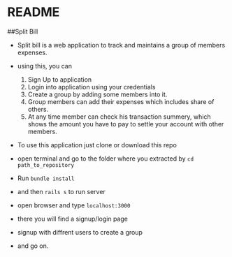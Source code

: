 # README

##Split Bill

* Split bill is a web application to track and maintains a group of members expenses.
* using this, you can
	1. Sign Up to application
	2. Login into application using your credentials
	3. Create a group by adding some members into it.
	4. Group members can add their expenses which includes share of others.
	5. At any time member can check his transaction summery, which shows the amount you have to pay to settle your account with other members.
	
* To use this application just clone or download this repo
* open terminal and go to the folder where you extracted by `cd path_to_repository`
* Run `bundle install`
* and then `rails s` to run server
* open browser and type `localhost:3000`
* there you will find a signup/login page
* signup with diffrent users to create a group
* and go on. 

